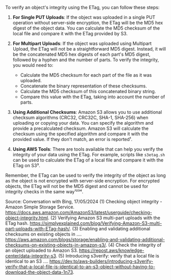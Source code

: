 To verify an object's integrity using the ETag, you can follow these steps:

1. **For Single PUT Uploads**: If the object was uploaded in a single PUT operation without server-side encryption, the ETag will be the MD5 hex digest of the object data. You can calculate the MD5 checksum of the local file and compare it with the ETag provided by S3.

2. **For Multipart Uploads**: If the object was uploaded using Multipart Upload, the ETag will not be a straightforward MD5 digest. Instead, it will be the concatenated MD5 hex digests of each part's MD5 digest, followed by a hyphen and the number of parts. To verify the integrity, you would need to:
   - Calculate the MD5 checksum for each part of the file as it was uploaded.
   - Concatenate the binary representation of these checksums.
   - Calculate the MD5 checksum of this concatenated binary string.
   - Compare this value with the ETag, taking into account the number of parts.

3. **Using Additional Checksums**: Amazon S3 allows you to use additional checksum algorithms (CRC32, CRC32C, SHA-1, SHA-256) when uploading or copying your data. You can specify the algorithm and provide a precalculated checksum. Amazon S3 will calculate the checksum using the specified algorithm and compare it with the provided value. If they don't match, an error is reported¹.

4. **Using AWS Tools**: There are tools available that can help you verify the integrity of your data using the ETag. For example, scripts like `s3etag.sh` can be used to calculate the ETag of a local file and compare it with the ETag on S3³.

Remember, the ETag can be used to verify the integrity of the object as long as the object is not encrypted with server-side encryption. For encrypted objects, the ETag will not be the MD5 digest and cannot be used for integrity checks in the same way¹²³⁴.

Source: Conversation with Bing, 17/05/2024
(1) Checking object integrity - Amazon Simple Storage Service. https://docs.aws.amazon.com/AmazonS3/latest/userguide/checking-object-integrity.html.
(2) Verifying Amazon S3 multi-part uploads with the ETag hash. https://simplyexplained.com/blog/Verifying-Amazon-S3-multi-part-uploads-with-ETag-hash/.
(3) Enabling and validating additional checksums on existing objects in .... https://aws.amazon.com/blogs/storage/enabling-and-validating-additional-checksums-on-existing-objects-in-amazon-s3/.
(4) Check the integrity of an object uploaded to Amazon S3. https://repost.aws/knowledge-center/data-integrity-s3.
(5) Introducing s3verify: verify that a local file is identical to an S3 .... https://dev.to/aws-builders/introducing-s3verify-verify-that-a-local-file-is-identical-to-an-s3-object-without-having-to-download-the-object-data-1n73.